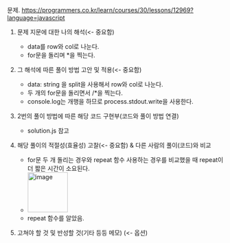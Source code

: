 문제. https://programmers.co.kr/learn/courses/30/lessons/12969?language=javascript

1. 문제 지문에 대한 나의 해석(<- 중요함)

   - data를 row와 col로 나눈다.
   - for문을 돌리며 \*을 찍는다.

2. 그 해석에 따른 풀이 방법 고안 및 적용(<- 중요함)

   - data: string 을 split을 사용해서 row와 col로 나눈다.
   - 두 개의 for문을 돌리면서 /\*을 찍는다.
   - console.log는 개행을 하므로 process.stdout.write을 사용한다.

3. 2번의 풀이 방법에 따른 해당 코드 구현부(코드와 풀이 방법 연결)

   - solution.js 참고

4. 해당 풀이의 적절성(효율성) 고찰(<- 중요함) & 다른 사람의 풀이(코드)와 비교

   - for문 두 개 돌리는 경우와 repeat 함수 사용하는 경우를 비교했을 때 repeat이 더 짧은 시간이 소요된다.
   - <img width="93" alt="image" src="https://user-images.githubusercontent.com/57670160/174066002-44cb40fe-ab3d-4fb7-b278-5addcbcd820c.png">
   - repeat 함수를 알았음.

5. 고쳐야 할 것 및 반성할 것(기타 등등 메모) (<- 옵션)
